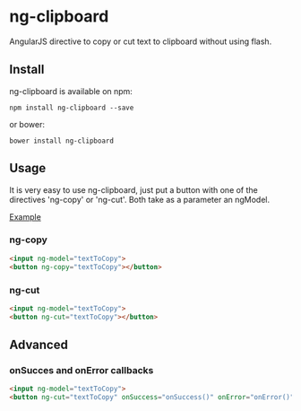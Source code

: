 # ng-clipboard

AngularJS directive to copy or cut text to clipboard without using flash.

## Install

ng-clipboard is available on npm:
```
npm install ng-clipboard --save
```

or bower:
```
bower install ng-clipboard
```

## Usage

It is very easy to use ng-clipboard, just put a button with one of the directives 'ng-copy' or 'ng-cut'. Both take as a parameter an ngModel.

[Example](http://jsfiddle.net/dleitee/uo5emcuz/)

### ng-copy

```html
<input ng-model="textToCopy">
<button ng-copy="textToCopy"></button>
```

### ng-cut

```html
<input ng-model="textToCopy">
<button ng-cut="textToCopy"></button>
```

## Advanced 

### onSucces and onError callbacks
```html
<input ng-model="textToCopy">
<button ng-cut="textToCopy" onSuccess="onSuccess()" onError="onError()"></button>
```
